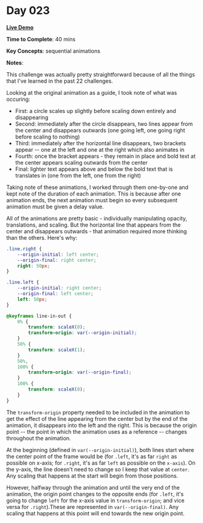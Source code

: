 # Day 023

**<a href="https://css100.aniqa.dev#day-023">Live Demo</a>**

**Time to Complete**: 40 mins

**Key Concepts**: sequential animations

**Notes**:

This challenge was actually pretty straightforward because of all the things that I've learned in the past 22 challenges.

Looking at the original animation as a guide, I took note of what was occuring:

- First: a circle scales up slightly before scaling down entirely and disappearing
- Second: immediately after the circle disappears, two lines appear from the center and disappears outwards (one going left, one going right before scaling to nothing)
- Third: immediately after the horizontal line disappears, two brackets appear -- one at the left and one at the right which also animates in
- Fourth: once the bracket appears - they remain in place and bold text at the center appears scaling outwards from the center
- Final: lighter text appears above and below the bold text that is translates in (one from the left, one from the right)

Taking note of these animations, I worked through them one-by-one and kept note of the duration of each animation. This is because after one animation ends, the next animation must begin so every subsequent animation must be given a delay value.

All of the animations are pretty basic - individually manipulating opacity, translations, and scaling. But the horizontal line that appears from the center and disappears outwards - that animation required more thinking than the others. Here's why:

```css
.line.right {
	--origin-initial: left center;
	--origin-final: right center;
	right: 50px;
}

.line.left {
	--origin-initial: right center;
	--origin-final: left center;
	left: 50px;
}

@keyframes line-in-out {
	0% {
		transform: scaleX(0);
		transform-origin: var(--origin-initial);
	}
	50% {
		transform: scaleX(1);
	}
	50%,
	100% {
		transform-origin: var(--origin-final);
	}
	100% {
		transform: scaleX(0);
	}
}
```

The `transform-origin` property needed to be included in the animation to get the effect of the line appearing from the center but by the end of the animation, it disappears into the left and the right. This is because the origin point -- the point in which the animation uses as a reference -- changes throughout the animation.

At the beginning (defined in `var(--origin-initial)`), both lines start where the center point of the frame would be (for `.left`, it's as far `right` as possible on x-axis; for `.right`, it's as far `left` as possible on the `x-axis`). On the y-axis, the line doesn't need to change so I keep that value at `center`. Any scaling that happens at the start will begin from those positions.

However, halfway through the animation and until the very end of the animation, the origin point changes to the opposite ends (for `.left`, it's going to change `left` for the x-axis value in `transform-origin`; and vice versa for `.right`).These are represented in `var(--origin-final)`. Any scaling that happens at this point will end towards the new origin point.
